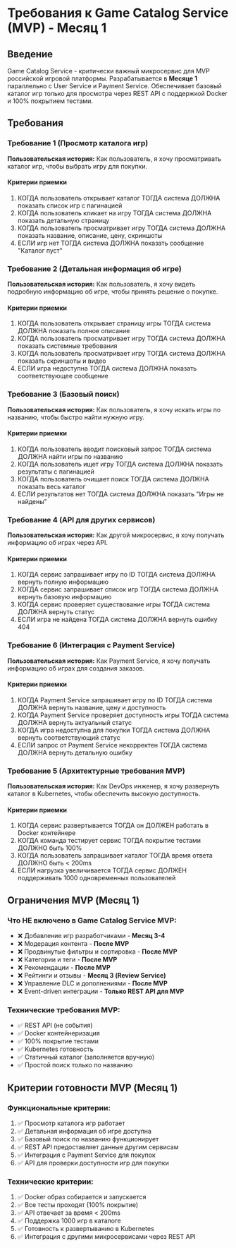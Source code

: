 # Требования к Game Catalog Service (MVP) - Месяц 1

## Введение

Game Catalog Service - критически важный микросервис для MVP российской игровой платформы. Разрабатывается в **Месяце 1** параллельно с User Service и Payment Service. Обеспечивает базовый каталог игр только для просмотра через REST API с поддержкой Docker и 100% покрытием тестами.

## Требования

### Требование 1 (Просмотр каталога игр)

**Пользовательская история:** Как пользователь, я хочу просматривать каталог игр, чтобы выбрать игру для покупки.

#### Критерии приемки

1. КОГДА пользователь открывает каталог ТОГДА система ДОЛЖНА показать список игр с пагинацией
2. КОГДА пользователь кликает на игру ТОГДА система ДОЛЖНА показать детальную страницу
3. КОГДА пользователь просматривает игру ТОГДА система ДОЛЖНА показать название, описание, цену, скриншоты
4. ЕСЛИ игр нет ТОГДА система ДОЛЖНА показать сообщение "Каталог пуст"

### Требование 2 (Детальная информация об игре)

**Пользовательская история:** Как пользователь, я хочу видеть подробную информацию об игре, чтобы принять решение о покупке.

#### Критерии приемки

1. КОГДА пользователь открывает страницу игры ТОГДА система ДОЛЖНА показать полное описание
2. КОГДА пользователь просматривает игру ТОГДА система ДОЛЖНА показать системные требования
3. КОГДА пользователь просматривает игру ТОГДА система ДОЛЖНА показать скриншоты и видео
4. ЕСЛИ игра недоступна ТОГДА система ДОЛЖНА показать соответствующее сообщение

### Требование 3 (Базовый поиск)

**Пользовательская история:** Как пользователь, я хочу искать игры по названию, чтобы быстро найти нужную игру.

#### Критерии приемки

1. КОГДА пользователь вводит поисковый запрос ТОГДА система ДОЛЖНА найти игры по названию
2. КОГДА пользователь ищет игру ТОГДА система ДОЛЖНА показать результаты с пагинацией
3. КОГДА пользователь очищает поиск ТОГДА система ДОЛЖНА показать весь каталог
4. ЕСЛИ результатов нет ТОГДА система ДОЛЖНА показать "Игры не найдены"

### Требование 4 (API для других сервисов)

**Пользовательская история:** Как другой микросервис, я хочу получать информацию об играх через API.

#### Критерии приемки

1. КОГДА сервис запрашивает игру по ID ТОГДА система ДОЛЖНА вернуть полную информацию
2. КОГДА сервис запрашивает список игр ТОГДА система ДОЛЖНА вернуть базовую информацию
3. КОГДА сервис проверяет существование игры ТОГДА система ДОЛЖНА вернуть статус
4. ЕСЛИ игра не найдена ТОГДА система ДОЛЖНА вернуть ошибку 404

### Требование 6 (Интеграция с Payment Service)

**Пользовательская история:** Как Payment Service, я хочу получать информацию об играх для создания заказов.

#### Критерии приемки

1. КОГДА Payment Service запрашивает игру по ID ТОГДА система ДОЛЖНА вернуть название, цену и доступность
2. КОГДА Payment Service проверяет доступность игры ТОГДА система ДОЛЖНА вернуть актуальный статус
3. КОГДА игра недоступна для покупки ТОГДА система ДОЛЖНА вернуть соответствующий статус
4. ЕСЛИ запрос от Payment Service некорректен ТОГДА система ДОЛЖНА вернуть детальную ошибку

### Требование 5 (Архитектурные требования MVP)

**Пользовательская история:** Как DevOps инженер, я хочу развернуть каталог в Kubernetes, чтобы обеспечить высокую доступность.

#### Критерии приемки

1. КОГДА сервис развертывается ТОГДА он ДОЛЖЕН работать в Docker контейнере
2. КОГДА команда тестирует сервис ТОГДА покрытие тестами ДОЛЖНО быть 100%
3. КОГДА пользователь запрашивает каталог ТОГДА время ответа ДОЛЖНО быть < 200ms
4. ЕСЛИ нагрузка увеличивается ТОГДА сервис ДОЛЖЕН поддерживать 1000 одновременных пользователей

## Ограничения MVP (Месяц 1)

### Что НЕ включено в Game Catalog Service MVP:
- ❌ Добавление игр разработчиками - **Месяц 3-4**
- ❌ Модерация контента - **После MVP**
- ❌ Продвинутые фильтры и сортировка - **После MVP**
- ❌ Категории и теги - **После MVP**
- ❌ Рекомендации - **После MVP**
- ❌ Рейтинги и отзывы - **Месяц 3 (Review Service)**
- ❌ Управление DLC и дополнениями - **После MVP**
- ❌ Event-driven интеграции - **Только REST API для MVP**

### Технические требования MVP:
- ✅ REST API (не события)
- ✅ Docker контейнеризация
- ✅ 100% покрытие тестами
- ✅ Kubernetes готовность
- ✅ Статичный каталог (заполняется вручную)
- ✅ Простой поиск только по названию

## Критерии готовности MVP (Месяц 1)

### Функциональные критерии:
1. ✅ Просмотр каталога игр работает
2. ✅ Детальная информация об игре доступна
3. ✅ Базовый поиск по названию функционирует
4. ✅ REST API предоставляет данные другим сервисам
5. ✅ Интеграция с Payment Service для покупок
6. ✅ API для проверки доступности игр для покупки

### Технические критерии:
1. ✅ Docker образ собирается и запускается
2. ✅ Все тесты проходят (100% покрытие)
3. ✅ API отвечает за время < 200ms
4. ✅ Поддержка 1000 игр в каталоге
5. ✅ Готовность к развертыванию в Kubernetes
6. ✅ Интеграция с другими микросервисами через REST API